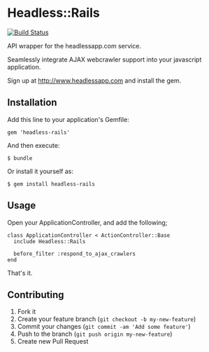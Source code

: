 # Headless::Rails

[![Build Status](https://travis-ci.org/headlessapp/headless-rails.png?branch=master)](https://travis-ci.org/headlessapp/headless-rails)

API wrapper for the headlessapp.com service.

Seamlessly integrate AJAX webcrawler support into your javascript application.

Sign up at http://www.headlessapp.com and install the gem.

## Installation

Add this line to your application's Gemfile:

    gem 'headless-rails'

And then execute:

    $ bundle

Or install it yourself as:

    $ gem install headless-rails

## Usage

Open your ApplicationController,
and add the following;

    class ApplicationController < ActionController::Base
      include Headless::Rails

      before_filter :respond_to_ajax_crawlers
    end

That's it.

## Contributing

1. Fork it
2. Create your feature branch (`git checkout -b my-new-feature`)
3. Commit your changes (`git commit -am 'Add some feature'`)
4. Push to the branch (`git push origin my-new-feature`)
5. Create new Pull Request
